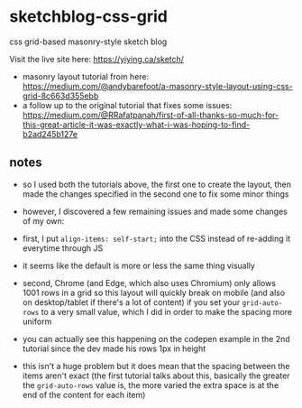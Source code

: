 # sketchblog-css-grid

css grid-based masonry-style sketch blog

Visit the live site here: https://yiying.ca/sketch/

- masonry layout tutorial from here: https://medium.com/@andybarefoot/a-masonry-style-layout-using-css-grid-8c663d355ebb
- a follow up to the original tutorial that fixes some issues: https://medium.com/@RRafatpanah/first-of-all-thanks-so-much-for-this-great-article-it-was-exactly-what-i-was-hoping-to-find-b2ad245b127e

## notes

- so I used both the tutorials above, the first one to create the layout, then made the changes specified in the second one to fix some minor things
- however, I discovered a few remaining issues and made some changes of my own:

- first, I put `align-items: self-start;` into the CSS instead of re-adding it everytime through JS
- it seems like the default is more or less the same thing visually

- second, Chrome (and Edge, which also uses Chromium) only allows 1001 rows in a grid so this layout will quickly break on mobile (and also on desktop/tablet if there's a lot of content) if you set your `grid-auto-rows` to a very small value, which I did in order to make the spacing more uniform
- you can actually see this happening on the codepen example in the 2nd tutorial since the dev made his rows 1px in height
- this isn't a huge problem but it does mean that the spacing between the items aren't exact (the first tutorial talks about this, basically the greater the `grid-auto-rows` value is, the more varied the extra space is at the end of the content for each item)
